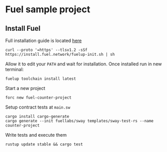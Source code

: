 # Fuel sample project

## Install Fuel
Full installation guide is located [here](https://install.fuel.network/master/installation/index.html)  
```
curl --proto '=https' --tlsv1.2 -sSf https://install.fuel.network/fuelup-init.sh | sh
```
Allow it to edit your `PATH` and wait for installation. Once installed run in new terminal:  
```
fuelup toolchain install latest
```

Start a new project  
```
forc new fuel-counter-project
```
Setup contract tests at `main.sw`
```
cargo install cargo-generate
cargo generate --init fuellabs/sway templates/sway-test-rs --name counter-project 
```
Write tests and execute them
```
rustup update stable && cargo test
```